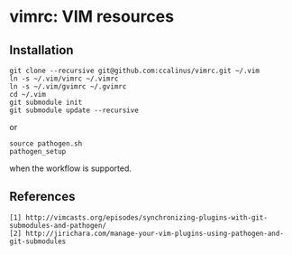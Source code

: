 vimrc: VIM resources
=====

Installation
------------

	git clone --recursive git@github.com:ccalinus/vimrc.git ~/.vim
	ln -s ~/.vim/vimrc ~/.vimrc
	ln -s ~/.vim/gvimrc ~/.gvimrc
	cd ~/.vim
	git submodule init
	git submodule update --recursive

or 

	source pathogen.sh
	pathogen_setup

when the workflow is supported.

References
----------
	[1] http://vimcasts.org/episodes/synchronizing-plugins-with-git-submodules-and-pathogen/
	[2] http://jirichara.com/manage-your-vim-plugins-using-pathogen-and-git-submodules
